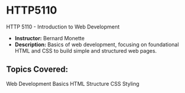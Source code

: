 # HTTP5110
HTTP 5110 - Introduction to Web Development
- **Instructor:** Bernard Monette
- **Description:** Basics of web development, focusing on foundational HTML and CSS to build simple and structured web pages.

## Topics Covered:

Web Development Basics
HTML Structure
CSS Styling

